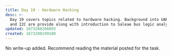 ```yaml
---
title: Day 19 - Hardware Hacking
desc: >-
  Day 19 covers topics related to hardware hacking. Background into UART, SPI
  and I2C are provide along with introduction to Saleae bus logic analyzers.
updated: 1673288266093
created: 1673288199180
---
```

No write-up added. Recommend reading the material posted for the task.